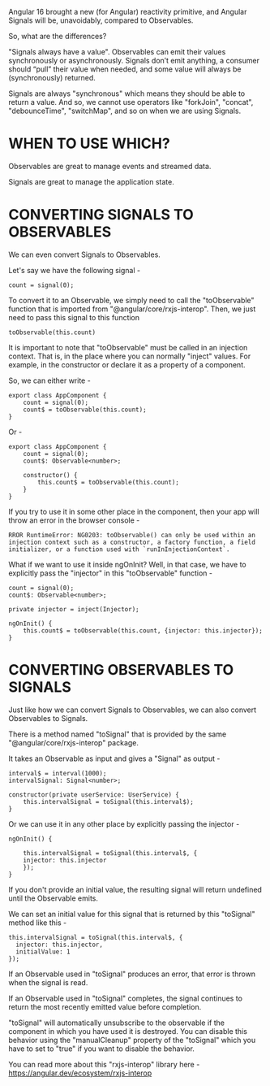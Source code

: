 Angular 16 brought a new (for Angular) reactivity primitive, and Angular Signals will be, unavoidably, compared to Observables. 

So, what are the differences?

"Signals always have a value". Observables can emit their values synchronously or asynchronously. Signals don’t emit anything, a consumer should “pull” their value when needed, and some value will always be (synchronously) returned.

Signals are always "synchronous" which means they should be able to return a value. And so, we cannot use operators like "forkJoin", "concat", "debounceTime", "switchMap", and so on when we are using Signals.

# WHEN TO USE WHICH?

Observables are great to manage events and streamed data.

Signals are great to manage the application state.

# CONVERTING SIGNALS TO OBSERVABLES

We can even convert Signals to Observables.

Let's say we have the following signal -

    count = signal(0);

To convert it to an Observable, we simply need to call the "toObservable" function that is imported from "@angular/core/rxjs-interop". Then, we just need to pass this signal to this function

    toObservable(this.count)

It is important to note that "toObservable" must be called in an injection context. That is, in the place where you can normally "inject" values. For example, in the constructor or declare it as a property of a component.

So, we can either write -

    export class AppComponent {
        count = signal(0);
        count$ = toObservable(this.count);
    }

Or -

    export class AppComponent {
        count = signal(0);
        count$: Observable<number>;

        constructor() {
            this.count$ = toObservable(this.count);
        }
    }

If you try to use it in some other place in the component, then your app will throw an error in the browser console - 

    RROR RuntimeError: NG0203: toObservable() can only be used within an injection context such as a constructor, a factory function, a field initializer, or a function used with `runInInjectionContext`.

What if we want to use it inside ngOnInit? Well, in that case, we have to explicitly pass the "injector" in this "toObservable" function - 

    count = signal(0);
    count$: Observable<number>;

    private injector = inject(Injector);

    ngOnInit() {
        this.count$ = toObservable(this.count, {injector: this.injector});
    }

# CONVERTING OBSERVABLES TO SIGNALS

Just like how we can convert Signals to Observables, we can also convert Observables to Signals.

There is a method named "toSignal" that is provided by the same "@angular/core/rxjs-interop" package.

It takes an Observable as input and gives a "Signal" as output -

    interval$ = interval(1000);
    intervalSignal: Signal<number>;

    constructor(private userService: UserService) {
        this.intervalSignal = toSignal(this.interval$);
    }

Or we can use it in any other place by explicitly passing the injector - 

    ngOnInit() {

        this.intervalSignal = toSignal(this.interval$, {
        injector: this.injector
        });
    }
If you don't provide an initial value, the resulting signal will return undefined until the Observable emits. 

We can set an initial value for this signal that is returned by this "toSignal" method like this -

    this.intervalSignal = toSignal(this.interval$, {
      injector: this.injector,
      initialValue: 1
    });

If an Observable used in "toSignal" produces an error, that error is thrown when the signal is read.

If an Observable used in "toSignal" completes, the signal continues to return the most recently emitted value before completion.

"toSignal" will automatically unsubscribe to the observable if the component in which you have used it is destroyed. You can disable this behavior using the "manualCleanup" property of the "toSignal" which you have to set to "true" if you want to disable the behavior.

You can read more about this "rxjs-interop" library here - https://angular.dev/ecosystem/rxjs-interop